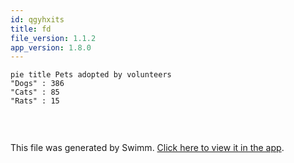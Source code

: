 ```yaml
---
id: qgyhxits
title: fd
file_version: 1.1.2
app_version: 1.8.0
---
```


<!--MERMAID {width:25}-->
```mermaid
pie title Pets adopted by volunteers
"Dogs" : 386
"Cats" : 85
"Rats" : 15


```
<!--MCONTENT {content: "pie title Pets adopted by volunteers<br/>\n\"Dogs\" : 386<br/>\n\"Cats\" : 85<br/>\n\"Rats\" : 15<br/>\n\n<br/>"} --->

<br/>

This file was generated by Swimm. [Click here to view it in the app](http://localhost:5000/repos/Z2l0aHViJTNBJTNBTm9hUmVwbyUzQSUzQU5vYW96ZXI=/docs/qgyhxits).
